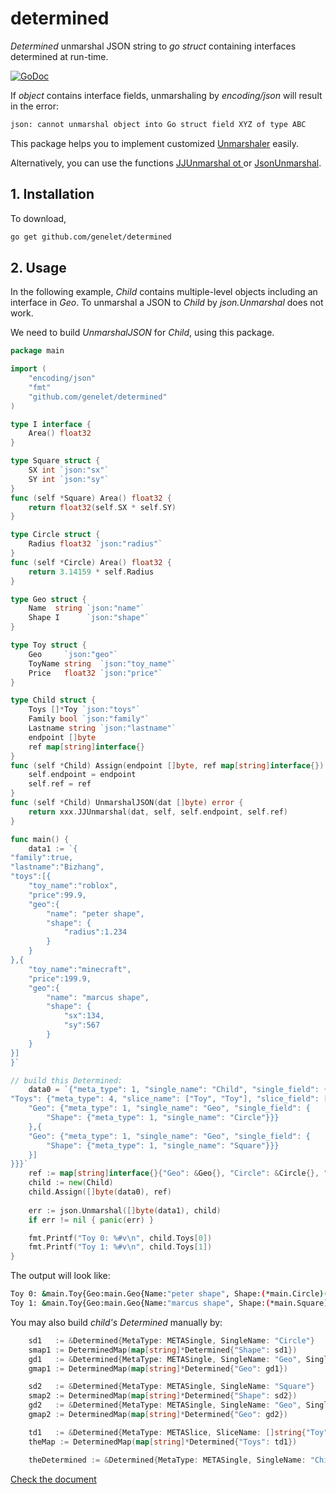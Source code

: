 # determined

_Determined_ unmarshal JSON string to _go struct_ containing interfaces determined at run-time.

[![GoDoc](https://godoc.org/github.com/genelet/determined?status.svg)](https://godoc.org/github.com/genelet/determined)

If _object_ contains interface fields, unmarshaling by _encoding/json_ will result in the error:

```bash
json: cannot unmarshal object into Go struct field XYZ of type ABC
```

This package helps you to implement customized [Unmarshaler](https://pkg.go.dev/encoding/json@go1.18.1#Unmarshaler) easily.

Alternatively, you can use the functions [JJUnmarshal ot ](https://pkg.go.dev/github.com/genelet/determined#JJUnmarshal) or [JsonUnmarshal](https://pkg.go.dev/github.com/genelet/determined#JsonUnmarshal).

## 1. Installation

To download, 

```bash
go get github.com/genelet/determined
```

## 2. Usage

In the following example, _Child_ contains multiple-level objects including an interface in _Geo_. To unmarshal a JSON to _Child_ by _json.Unmarshal_ does not work.

We need to build _UnmarshalJSON_ for _Child_, using this package.

```go
package main

import (
	"encoding/json"
	"fmt"
	"github.com/genelet/determined"
)

type I interface {
    Area() float32
}

type Square struct {
    SX int `json:"sx"`
    SY int `json:"sy"`
}
func (self *Square) Area() float32 {
    return float32(self.SX * self.SY)
}

type Circle struct {
    Radius float32 `json:"radius"`
}
func (self *Circle) Area() float32 {
    return 3.14159 * self.Radius
}

type Geo struct {
    Name  string `json:"name"`
    Shape I      `json:"shape"`
}

type Toy struct {
    Geo     `json:"geo"`
    ToyName string  `json:"toy_name"`
    Price   float32 `json:"price"`
}

type Child struct {
    Toys []*Toy `json:"toys"`
    Family bool `json:"family"`
    Lastname string `json:"lastname"`
    endpoint []byte
    ref map[string]interface{}
}
func (self *Child) Assign(endpoint []byte, ref map[string]interface{}) {
    self.endpoint = endpoint
    self.ref = ref
}
func (self *Child) UnmarshalJSON(dat []byte) error {
    return xxx.JJUnmarshal(dat, self, self.endpoint, self.ref)
}

func main() {
    data1 := `{
"family":true,
"lastname":"Bizhang",
"toys":[{
    "toy_name":"roblox",
    "price":99.9,
    "geo":{
        "name": "peter shape",
        "shape": {
            "radius":1.234
        }
    }
},{
    "toy_name":"minecraft",
    "price":199.9,
    "geo":{
        "name": "marcus shape",
        "shape": {
            "sx":134,
            "sy":567
        }
    }
}]
}`

// build this Determined:
    data0 = `{"meta_type": 1, "single_name": "Child", "single_field": {
"Toys": {"meta_type": 4, "slice_name": ["Toy", "Toy"], "slice_field": [{
    "Geo": {"meta_type": 1, "single_name": "Geo", "single_field": {
        "Shape": {"meta_type": 1, "single_name": "Circle"}}}
    },{
    "Geo": {"meta_type": 1, "single_name": "Geo", "single_field": {
        "Shape": {"meta_type": 1, "single_name": "Square"}}}
    }]
}}}`
    ref := map[string]interface{}{"Geo": &Geo{}, "Circle": &Circle{}, "Square": &Square{}, "Toy": &Toy{}}
    child := new(Child)
    child.Assign([]byte(data0), ref)
    
    err := json.Unmarshal([]byte(data1), child)
    if err != nil { panic(err) }

    fmt.Printf("Toy 0: %#v\n", child.Toys[0])
    fmt.Printf("Toy 1: %#v\n", child.Toys[1])
}
```

The output will look like:
```bash
Toy 0: &main.Toy{Geo:main.Geo{Name:"peter shape", Shape:(*main.Circle)(0xc0000169f0)}, ToyName:"roblox", Price:99.9}
Toy 1: &main.Toy{Geo:main.Geo{Name:"marcus shape", Shape:(*main.Square)(0xc000016b20)}, ToyName:"minecraft", Price:199.9}
```

You may also build _child's Determined_ manually by:

```go
    sd1   := &Determined{MetaType: METASingle, SingleName: "Circle"}
    smap1 := DeterminedMap(map[string]*Determined{"Shape": sd1})
    gd1   := &Determined{MetaType: METASingle, SingleName: "Geo", SingleField: smap1}
    gmap1 := DeterminedMap(map[string]*Determined{"Geo": gd1})

    sd2   := &Determined{MetaType: METASingle, SingleName: "Square"}
    smap2 := DeterminedMap(map[string]*Determined{"Shape": sd2})
    gd2   := &Determined{MetaType: METASingle, SingleName: "Geo", SingleField: smap2}
    gmap2 := DeterminedMap(map[string]*Determined{"Geo": gd2})

    td1   := &Determined{MetaType: METASlice, SliceName: []string{"Toy", "Toy"}, SliceField: []DeterminedMap{gmap1, gmap2}}
    theMap := DeterminedMap(map[string]*Determined{"Toys": td1})

	theDetermined := &Determined{MetaType: METASingle, SingleName: "Child", SingleField: theMap}
```
	
[Check the document](https://godoc.org/github.com/genelet/determined)
